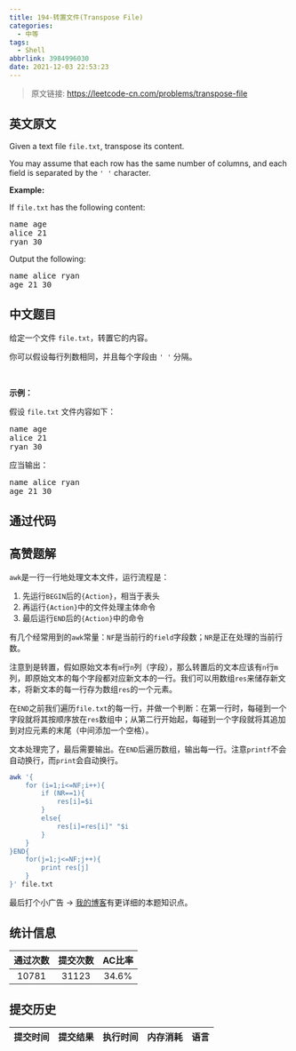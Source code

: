 ```yaml
---
title: 194-转置文件(Transpose File)
categories:
  - 中等
tags:
  - Shell
abbrlink: 3984996030
date: 2021-12-03 22:53:23
---
```


> 原文链接: https://leetcode-cn.com/problems/transpose-file


## 英文原文
<div><p>Given a text file <code>file.txt</code>, transpose its content.</p>

<p>You may assume that each row has the same number of columns, and each field is separated by the <code>&#39; &#39;</code> character.</p>

<p><strong>Example:</strong></p>

<p>If <code>file.txt</code> has the following content:</p>

<pre>
name age
alice 21
ryan 30
</pre>

<p>Output the following:</p>

<pre>
name alice ryan
age 21 30
</pre>
</div>

## 中文题目
<div><p>给定一个文件 <code>file.txt</code>，转置它的内容。</p>

<p>你可以假设每行列数相同，并且每个字段由 <code>' '</code> 分隔。</p>

<p> </p>

<p><strong>示例：</strong></p>

<p>假设 <code>file.txt</code> 文件内容如下：</p>

<pre>
name age
alice 21
ryan 30
</pre>

<p>应当输出：</p>

<pre>
name alice ryan
age 21 30
</pre>
</div>

## 通过代码
<RecoDemo>
</RecoDemo>


## 高赞题解
`awk`是一行一行地处理文本文件，运行流程是：

1. 先运行`BEGIN`后的`{Action}`，相当于表头
1. 再运行`{Action}`中的文件处理主体命令
1. 最后运行`END`后的`{Action}`中的命令

有几个经常用到的`awk`常量：`NF`是当前行的`field`字段数；`NR`是正在处理的当前行数。

注意到是转置，假如原始文本有`m`行`n`列（字段），那么转置后的文本应该有`n`行`m`列，即原始文本的每个字段都对应新文本的一行。我们可以用数组`res`来储存新文本，将新文本的每一行存为数组`res`的一个元素。

在`END`之前我们遍历`file.txt`的每一行，并做一个判断：在第一行时，每碰到一个字段就将其按顺序放在`res`数组中；从第二行开始起，每碰到一个字段就将其追加到对应元素的末尾（中间添加一个空格）。

文本处理完了，最后需要输出。在`END`后遍历数组，输出每一行。注意`printf`不会自动换行，而`print`会自动换行。

```sh
awk '{
    for (i=1;i<=NF;i++){
        if (NR==1){
            res[i]=$i
        }
        else{
            res[i]=res[i]" "$i
        }
    }
}END{
    for(j=1;j<=NF;j++){
        print res[j]
    }
}' file.txt
```

最后打个小广告 -> [我的博客](https://www.cocobolo.top/linux/2019/07/04/194.%E8%BD%AC%E7%BD%AE%E6%96%87%E4%BB%B6(awk).html)有更详细的本题知识点。



## 统计信息
| 通过次数 | 提交次数 | AC比率 |
| :------: | :------: | :------: |
|    10781    |    31123    |   34.6%   |

## 提交历史
| 提交时间 | 提交结果 | 执行时间 |  内存消耗  | 语言 |
| :------: | :------: | :------: | :--------: | :--------: |
